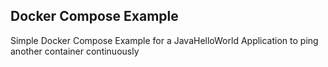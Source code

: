 ## Docker Compose Example

Simple Docker Compose Example for a JavaHelloWorld Application to ping another container continuously
